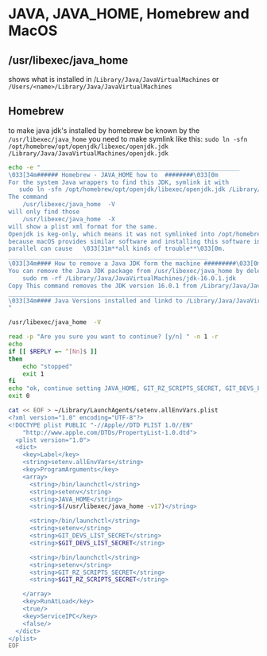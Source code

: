 # JAVA, JAVA_HOME, Homebrew and MacOS
## /usr/libexec/java_home
shows what is installed in /`Library/Java/JavaVirtualMachines` or `/Users/<name>/Library/Java/JavaVirtualMachines`

## Homebrew
to make java jdk's installed by homebrew be known by the `/usr/libexec/java_home` you need to make  symlink like this:
`sudo ln -sfn /opt/homebrew/opt/openjdk/libexec/openjdk.jdk /Library/Java/JavaVirtualMachines/openjdk.jdk`


```bash
echo -e "________________________________________________________
\033[34m###### Homebrew - JAVA_HOME how to  ########\033[0m
For the system Java wrappers to find this JDK, symlink it with
   sudo ln -sfn /opt/homebrew/opt/openjdk/libexec/openjdk.jdk /Library/Java/JavaVirtualMachines/openjdk.jdk
The command 
    /usr/libexec/java_home  -V
will only find those
    /usr/libexec/java_home  -X
will show a plist xml format for the same.
Openjdk is keg-only, which means it was not symlinked into /opt/homebrew,
because macOS provides similar software and installing this software in
parallel can cause   \033[31m**all kinds of trouble**\033[0m.
________________________________________________________
\033[34m#### How to remove a Java JDK form the machine #########\033[0m
You can remove the Java JDK package from /usr/libexec/java_home by deleting the directory that contains the JDK version you want to remove. Here’s an example:
    sudo rm -rf /Library/Java/JavaVirtualMachines/jdk-16.0.1.jdk
Copy This command removes the JDK version 16.0.1 from /Library/Java/JavaVirtualMachines/
________________________________________________________
\033[34m#### Java Versions installed and linkd to /Library/Java/JavaVirtualMachines/openjdk.jdk #########\033[0m
"

/usr/libexec/java_home  -V 

read -p "Are you sure you want to continue? [y/n] " -n 1 -r
echo  
if [[ $REPLY =~ ^[Nn]$ ]]
then
    echo "stopped"
    exit 1
fi
echo "ok, continue setting JAVA_HOME, GIT_RZ_SCRIPTS_SECRET, GIT_DEVS_LIST_SECRET ..."
exit 0

cat << EOF > ~/Library/LaunchAgents/setenv.allEnvVars.plist
<?xml version="1.0" encoding="UTF-8"?>
<!DOCTYPE plist PUBLIC "-//Apple//DTD PLIST 1.0//EN"
    "http://www.apple.com/DTDs/PropertyList-1.0.dtd">
  <plist version="1.0">
  <dict>
    <key>Label</key>
    <string>setenv.allEnvVars</string>
    <key>ProgramArguments</key>
    <array>
      <string>/bin/launchctl</string>
      <string>setenv</string>
      <string>JAVA_HOME</string>
      <string>$(/usr/libexec/java_home -v17)</string>

      <string>/bin/launchctl</string>
      <string>setenv</string>
      <string>GIT_DEVS_LIST_SECRET</string>
      <string>$GIT_DEVS_LIST_SECRET</string>

      <string>/bin/launchctl</string>
      <string>setenv</string>
      <string>GIT_RZ_SCRIPTS_SECRET</string>
      <string>$GIT_RZ_SCRIPTS_SECRET</string>

    </array>
    <key>RunAtLoad</key>
    <true/>
    <key>ServiceIPC</key>
    <false/>
  </dict>
</plist>
EOF
````

